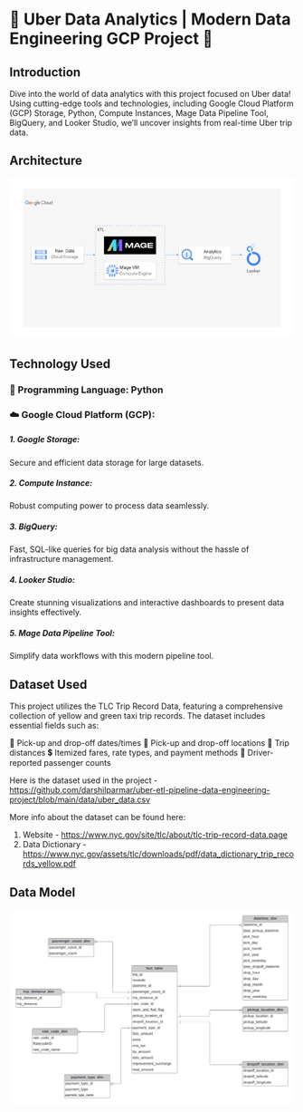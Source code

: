 # 🚗 Uber Data Analytics | Modern Data Engineering GCP Project 🚀

## Introduction
Dive into the world of data analytics with this project focused on Uber data! Using cutting-edge tools and technologies, including Google Cloud Platform (GCP) Storage, Python, Compute Instances, Mage Data Pipeline Tool, BigQuery, and Looker Studio, we’ll uncover insights from real-time Uber trip data.

## Architecture 
<img src="architecture.jpg">

## Technology Used
### 🔧 Programming Language: Python
### ☁️ Google Cloud Platform (GCP):
##### 1. Google Storage:
Secure and efficient data storage for large datasets.
##### 2. Compute Instance: 
Robust computing power to process data seamlessly.
##### 3. BigQuery:
Fast, SQL-like queries for big data analysis without the hassle of infrastructure management.
##### 4. Looker Studio: 
Create stunning visualizations and interactive dashboards to present data insights effectively.
##### 5. Mage Data Pipeline Tool: 
Simplify data workflows with this modern pipeline tool.

## Dataset Used
This project utilizes the TLC Trip Record Data, featuring a comprehensive collection of yellow and green taxi trip records. The dataset includes essential fields such as:

  📅 Pick-up and drop-off dates/times
  📍 Pick-up and drop-off locations
  📏 Trip distances
  💲 Itemized fares, rate types, and payment methods
  🚕 Driver-reported passenger counts

Here is the dataset used in the project - https://github.com/darshilparmar/uber-etl-pipeline-data-engineering-project/blob/main/data/uber_data.csv

More info about the dataset can be found here:
1. Website - https://www.nyc.gov/site/tlc/about/tlc-trip-record-data.page
2. Data Dictionary - https://www.nyc.gov/assets/tlc/downloads/pdf/data_dictionary_trip_records_yellow.pdf

## Data Model
<img src="data_model.jpeg">
 
